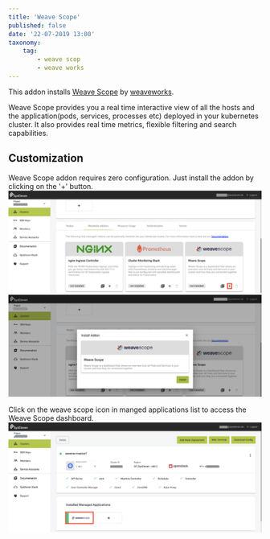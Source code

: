 ```yaml
---
title: 'Weave Scope'
published: false
date: '22-07-2019 13:00'
taxonomy:
    tag:
        - weave scop
        - weave works
---
```


This addon installs [Weave Scope](https://www.weave.works/oss/scope/) by [weaveworks](https://www.weave.works/).

Weave Scope provides you a real time interactive view of all the hosts and the application(pods, services, processes etc) deployed in your kubernetes cluster. It also provides real time metrics, flexible filtering and search capabilities.

## Customization

Weave Scope addon requires zero configuration. Just install the addon by clicking on the '+' button.
![Weave Scope install](weave_scope_install_01.png)
![Weave Scope install](weave_scope_install_02.png)

Click on the weave scope icon in manged applications list to access the Weave Scope dashboard.
![Weave Scope Dashborad](weave_scope_dashboard.png)
